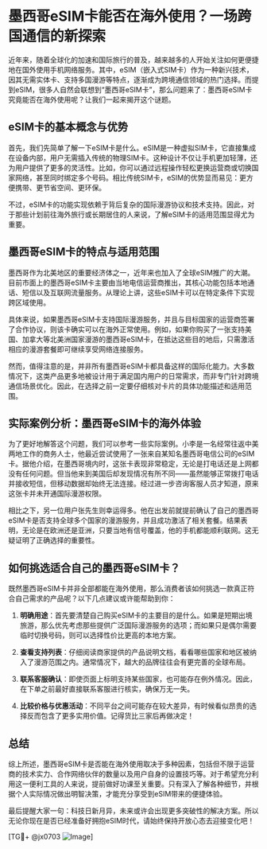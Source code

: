 # 墨西哥eSIM卡能否在海外使用？一场跨国通信的新探索

近年来，随着全球化的加速和国际旅行的普及，越来越多的人开始关注如何更便捷地在国外使用手机网络服务。其中，eSIM（嵌入式SIM卡）作为一种新兴技术，因其无需实体卡、支持多国漫游等特点，逐渐成为跨境通信领域的热门选择。而提到eSIM，很多人自然会联想到“墨西哥eSIM卡”，那么问题来了：墨西哥eSIM卡究竟能否在海外使用呢？让我们一起来揭开这个谜题。

## eSIM卡的基本概念与优势

首先，我们先简单了解一下eSIM卡是什么。eSIM是一种虚拟SIM卡，它直接集成在设备内部，用户无需插入传统的物理SIM卡。这种设计不仅让手机更加轻薄，还为用户提供了更多的灵活性。比如，你可以通过远程操作轻松更换运营商或切换国家网络，甚至同时绑定多个号码。相比传统SIM卡，eSIM的优势显而易见：更方便携带、更节省空间、更环保。

不过，eSIM卡的功能实现依赖于背后复杂的国际漫游协议和技术支持。因此，对于那些计划前往海外旅行或长期居住的人来说，了解eSIM卡的适用范围显得尤为重要。

## 墨西哥eSIM卡的特点与适用范围

墨西哥作为北美地区的重要经济体之一，近年来也加入了全球eSIM推广的大潮。目前市面上的墨西哥eSIM卡主要由当地电信运营商推出，其核心功能包括本地通话、短信以及互联网流量服务。从理论上讲，这些eSIM卡可以在特定条件下实现跨区域使用。

具体来说，如果墨西哥eSIM卡支持国际漫游服务，并且与目标国家的运营商签署了合作协议，则该卡确实可以在海外正常使用。例如，如果你购买了一张支持美国、加拿大等北美洲国家漫游的墨西哥eSIM卡，在抵达这些目的地后，只需激活相应的漫游套餐即可继续享受网络连接服务。

然而，值得注意的是，并非所有墨西哥eSIM卡都具备这样的国际化能力。大多数情况下，这类产品更多地被设计用于满足国内用户的日常需求，而非专门针对跨境通信场景优化。因此，在选择之前一定要仔细核对卡片的具体功能描述和适用范围。

## 实际案例分析：墨西哥eSIM卡的海外体验

为了更好地解答这个问题，我们可以参考一些实际案例。小李是一名经常往返中美两地工作的商务人士，他最近尝试使用了一张来自某知名墨西哥电信公司的eSIM卡。据他介绍，在墨西哥境内时，这张卡表现非常稳定，无论是打电话还是上网都没有任何问题。但当他来到美国后却发现情况有所不同——虽然能够正常拨打电话并接收短信，但移动数据却始终无法连接。经过进一步咨询客服人员才知道，原来这张卡并未开通国际漫游权限。

相比之下，另一位用户张先生则幸运得多。他在出发前就提前确认了自己的墨西哥eSIM卡是否支持全球多个国家的漫游服务，并且成功激活了相关套餐。结果表明，无论是在欧洲还是亚洲，只要当地有信号覆盖，他的手机都能顺利联网。这无疑证明了正确选择的重要性。

## 如何挑选适合自己的墨西哥eSIM卡？

既然墨西哥eSIM卡并非全部都能在海外使用，那么消费者该如何挑选一款真正符合自己需求的产品呢？以下几点建议或许能帮助到你：

1. **明确用途**：首先要清楚自己购买eSIM卡的主要目的是什么。如果是短期出境旅游，那么优先考虑那些提供广泛国际漫游服务的选项；而如果只是偶尔需要临时切换号码，则可以选择性价比更高的本地方案。
   
2. **查看支持列表**：仔细阅读商家提供的产品说明文档，看看哪些国家和地区被纳入了漫游范围之内。通常情况下，越大的品牌往往会有更完善的全球布局。

3. **联系客服确认**：即使页面上标明支持某些国家，也可能存在例外情况。因此，在下单之前最好直接联系客服进行核实，确保万无一失。

4. **比较价格与优惠活动**：不同平台之间可能存在较大差异，有时候看似昂贵的选择反而包含了更多实用价值。记得货比三家后再做决定！

## 总结

综上所述，墨西哥eSIM卡是否能在海外使用取决于多种因素，包括但不限于运营商的技术实力、合作网络伙伴的数量以及用户自身的设置技巧等。对于希望充分利用这一便利工具的人来说，提前做好功课至关重要。只有深入了解各种细节，并根据个人实际情况做出明智决策，才能充分享受到eSIM带来的便捷体验。

最后提醒大家一句：科技日新月异，未来或许会出现更多突破性的解决方案。所以无论你现在是否已经准备好拥抱eSIM时代，请始终保持开放心态去迎接变化吧！

[TG💪+ @jx0703 ![Image](https://github.com/user-attachments/assets/dbca1d08-cadb-493c-b0ec-ad6f7a83f270)]